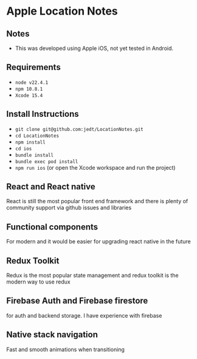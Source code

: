 # Apple Location Notes

## Notes 
- This was developed using Apple iOS, not yet tested in Android.

## Requirements 
- `node v22.4.1`
- `npm 10.8.1`
- `Xcode 15.4`

## Install Instructions

- `git clone git@github.com:jedt/LocationNotes.git`
- `cd LocationNotes`
- `npm install`
- `cd ios`
- `bundle install`
- `bundle exec pod install`
- `npm run ios` (or open the Xcode workspace and run the project)
 
## React and React native
React is still the most popular front end framework and there is plenty of community support via github issues and libraries
## Functional components 
For modern and it would be easier for upgrading react native in the future
    
## Redux Toolkit 
Redux is the most popular state management and redux toolkit is the modern way to use redux
    
## Firebase Auth and Firebase firestore 
for auth and backend storage. I have experience with firebase

## Native stack navigation
Fast and smooth animations when transitioning
    
    

